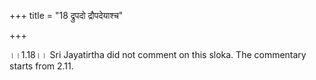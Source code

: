+++
title = "18 द्रुपदो द्रौपदेयाश्च"

+++
  
  
।।1.18।। Sri Jayatirtha did not comment on this sloka. The commentary
starts from 2.11.  
  
